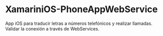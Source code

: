 # XamariniOS-PhoneAppWebService
App iOS para traducir letras a números telefónicos y realizar llamadas. Validar la conexión a través de WebServices.
